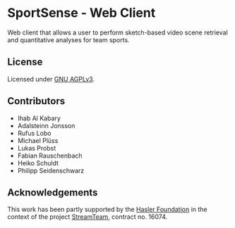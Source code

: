 # SportSense - Web Client
Web client that allows a user to perform sketch-based video scene retrieval and quantitative analyses for team sports.

## License
Licensed under [GNU AGPLv3](LICENSE).

## Contributors
* Ihab Al Kabary
* Adalsteinn Jonsson
* Rufus Lobo
* Michael Plüss
* Lukas Probst
* Fabian Rauschenbach
* Heiko Schuldt
* Philipp Seidenschwarz

## Acknowledgements
This work has been partly supported by the [Hasler Foundation](https://haslerstiftung.ch/) in the context of the project [StreamTeam](https://dbis.dmi.unibas.ch/research/projects/streamTeam/), contract no. 16074.
